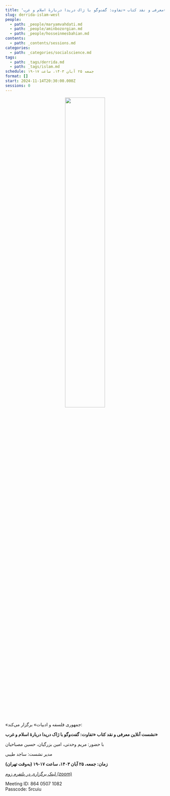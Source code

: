 ```yaml
---
title: 'معرفی و نقد کتاب «تفاوت: گفت‌وگو با ژاک دریدا دربارهٔ اسلام و غرب»'
slug: derrida-islam-west
people:
  - path: _people/maryamvahdati.md
  - path: _people/aminbozorgian.md
  - path: _people/hosseinmesbahian.md
contents:
  - path: _contents/sessions.md
categories:
  - path: _categories/socialscience.md
tags:
  - path: _tags/derrida.md
  - path: _tags/islam.md
schedule: جمعه ۲۵ آبان ۱۴۰۳، ساعت ۱۷-۱۹
format: []
start: 2024-11-14T20:30:00.000Z
sessions: 0
---
```


<center>
<img 
       src=" https://assets.tina.io/b6b0cb5c-4b1b-43f4-9bea-8d6867c09320/رویدادها/Derrida-9.jpg" 
       alt =" "
       style="width: 50%; height:50%;" />
</center>


«جمهوری فلسفه و ادبیات» برگزار می‌کند:

**نشست آنلاین معرفی و نقد کتاب «تفاوت: گفت‌وگو با ژاک دریدا دربارهٔ اسلام و غرب»**

با حضور: مریم وحدتی، امین بزرگیان، حسین مصباحیان 

مدیر نشست: ساجد طیبی

**زمان: جمعه، ۲۵ آبان ۱۴۰۳، ساعت ۱۷-۱۹ (به‌وقت تهران)**

[لینک برگزاری در پلتفرم زوم (zoom)](https://us06web.zoom.us/j/86405071082?pwd=2xPRBNNeD7HKG7DRbp9Re3I0LiAWXR.1
)
<p align="left">
Meeting ID: 864 0507 1082
<br>
Passcode: 5rcuiu
</p>


